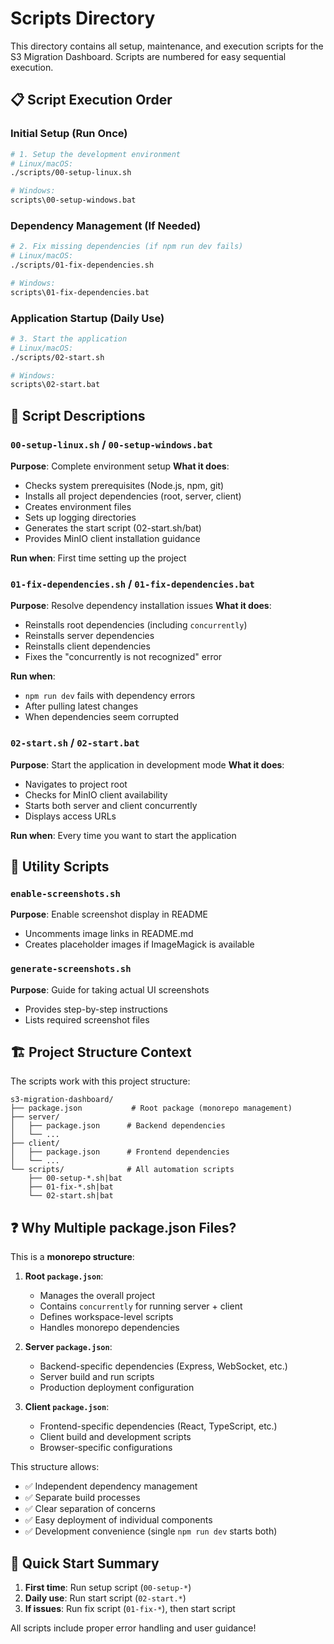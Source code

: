 # Scripts Directory

This directory contains all setup, maintenance, and execution scripts for the S3 Migration Dashboard. Scripts are numbered for easy sequential execution.

## 📋 Script Execution Order

### Initial Setup (Run Once)
```bash
# 1. Setup the development environment
# Linux/macOS:
./scripts/00-setup-linux.sh

# Windows:
scripts\00-setup-windows.bat
```

### Dependency Management (If Needed)
```bash
# 2. Fix missing dependencies (if npm run dev fails)
# Linux/macOS:
./scripts/01-fix-dependencies.sh

# Windows:
scripts\01-fix-dependencies.bat
```

### Application Startup (Daily Use)
```bash
# 3. Start the application
# Linux/macOS:
./scripts/02-start.sh

# Windows:
scripts\02-start.bat
```

## 📝 Script Descriptions

### `00-setup-linux.sh` / `00-setup-windows.bat`
**Purpose**: Complete environment setup
**What it does**:
- Checks system prerequisites (Node.js, npm, git)
- Installs all project dependencies (root, server, client)
- Creates environment files
- Sets up logging directories
- Generates the start script (02-start.sh/bat)
- Provides MinIO client installation guidance

**Run when**: First time setting up the project

### `01-fix-dependencies.sh` / `01-fix-dependencies.bat`
**Purpose**: Resolve dependency installation issues
**What it does**:
- Reinstalls root dependencies (including `concurrently`)
- Reinstalls server dependencies
- Reinstalls client dependencies
- Fixes the "concurrently is not recognized" error

**Run when**: 
- `npm run dev` fails with dependency errors
- After pulling latest changes
- When dependencies seem corrupted

### `02-start.sh` / `02-start.bat`
**Purpose**: Start the application in development mode
**What it does**:
- Navigates to project root
- Checks for MinIO client availability
- Starts both server and client concurrently
- Displays access URLs

**Run when**: Every time you want to start the application

## 🔧 Utility Scripts

### `enable-screenshots.sh`
**Purpose**: Enable screenshot display in README
- Uncomments image links in README.md
- Creates placeholder images if ImageMagick is available

### `generate-screenshots.sh`
**Purpose**: Guide for taking actual UI screenshots
- Provides step-by-step instructions
- Lists required screenshot files

## 🏗️ Project Structure Context

The scripts work with this project structure:
```
s3-migration-dashboard/
├── package.json           # Root package (monorepo management)
├── server/
│   ├── package.json      # Backend dependencies
│   └── ...
├── client/
│   ├── package.json      # Frontend dependencies
│   └── ...
└── scripts/              # All automation scripts
    ├── 00-setup-*.sh|bat
    ├── 01-fix-*.sh|bat
    └── 02-start.sh|bat
```

## ❓ Why Multiple package.json Files?

This is a **monorepo structure**:

1. **Root `package.json`**: 
   - Manages the overall project
   - Contains `concurrently` for running server + client
   - Defines workspace-level scripts
   - Handles monorepo dependencies

2. **Server `package.json`**:
   - Backend-specific dependencies (Express, WebSocket, etc.)
   - Server build and run scripts
   - Production deployment configuration

3. **Client `package.json`**:
   - Frontend-specific dependencies (React, TypeScript, etc.)
   - Client build and development scripts
   - Browser-specific configurations

This structure allows:
- ✅ Independent dependency management
- ✅ Separate build processes
- ✅ Clear separation of concerns
- ✅ Easy deployment of individual components
- ✅ Development convenience (single `npm run dev` starts both)

## 🚀 Quick Start Summary

1. **First time**: Run setup script (`00-setup-*`)
2. **Daily use**: Run start script (`02-start.*`)
3. **If issues**: Run fix script (`01-fix-*`), then start script

All scripts include proper error handling and user guidance!